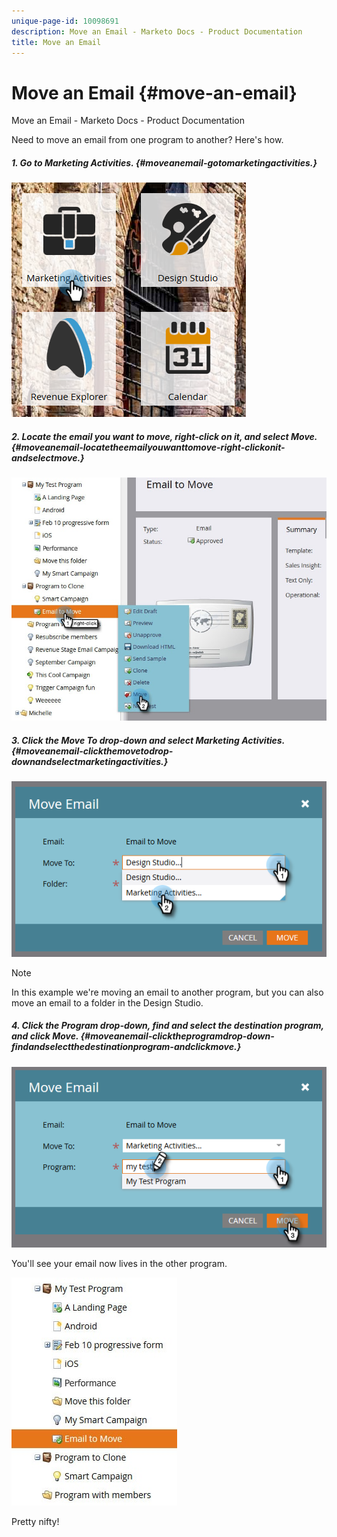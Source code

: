 ```yaml
---
unique-page-id: 10098691
description: Move an Email - Marketo Docs - Product Documentation
title: Move an Email
---
```


# Move an Email {#move-an-email}

Move an Email - Marketo Docs - Product Documentation

Need to move an email from one program to another? Here's how.

##### 1. Go to Marketing Activities. {#moveanemail-gotomarketingactivities.}

![](assets/one-2.png)

##### 2. Locate the email you want to move, right-click on it, and select Move. {#moveanemail-locatetheemailyouwanttomove-right-clickonit-andselectmove.}

![](assets/leadperformance.jpg)

##### 3. Click the Move To drop-down and select Marketing Activities. {#moveanemail-clickthemovetodrop-downandselectmarketingactivities.}

![](assets/three-2.png)

>[!NOTE]
>
>In this example we're moving an email to another program, but you can also move an email to a folder in the Design Studio.

##### 4. Click the Program drop-down, find and select the destination program, and click Move. {#moveanemail-clicktheprogramdrop-down-findandselectthedestinationprogram-andclickmove.}

![](assets/four-2.png)

You'll see your email now lives in the other program.

![](assets/leadperformance2.jpg)

Pretty nifty!
